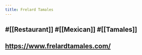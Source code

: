 ```yaml
---
title: Frelard Tamales
---
```


## #[[Restaurant]] #[[Mexican]] #[[Tamales]]

## https://www.frelardtamales.com/
